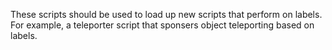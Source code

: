These scripts should be used to load up new scripts that perform on labels.
For example, a teleporter script that sponsers object teleporting based on labels. 

